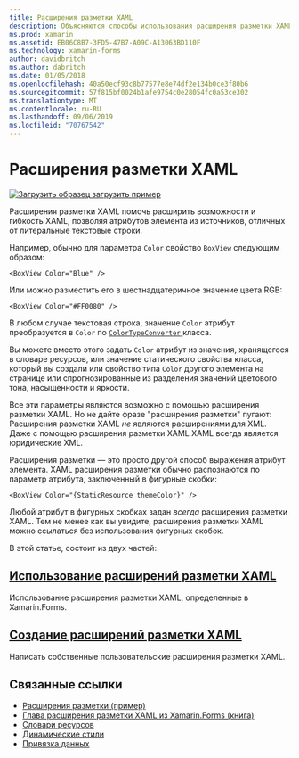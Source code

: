 ```yaml
---
title: Расширения разметки XAML
description: Объясняются способы использования расширения разметки XAML Xamarin.Forms расширить функциональность и гибкость XAML, позволяя атрибутов элемента из источников, отличных от литеральные текстовые строки.
ms.prod: xamarin
ms.assetid: EB06C8B7-3FD5-47B7-A09C-A13063BD110F
ms.technology: xamarin-forms
author: davidbritch
ms.author: dabritch
ms.date: 01/05/2018
ms.openlocfilehash: 40a50ecf93c8b77577e8e74df2e134b0ce3f80b6
ms.sourcegitcommit: 57f815bf0024b1afe9754c0e28054fc0a53ce302
ms.translationtype: MT
ms.contentlocale: ru-RU
ms.lasthandoff: 09/06/2019
ms.locfileid: "70767542"
---
```

# <a name="xaml-markup-extensions"></a>Расширения разметки XAML

[![Загрузить образец](~/media/shared/download.png) загрузить пример](https://docs.microsoft.com/samples/xamarin/xamarin-forms-samples/xaml-markupextensions)

Расширения разметки XAML помочь расширить возможности и гибкость XAML, позволяя атрибутов элемента из источников, отличных от литеральные текстовые строки.

Например, обычно для параметра `Color` свойство `BoxView` следующим образом:

```xaml
<BoxView Color="Blue" />
```

Или можно разместить его в шестнадцатеричное значение цвета RGB:

```xaml
<BoxView Color="#FF0080" />
```

В любом случае текстовая строка, значение `Color` атрибут преобразуется в `Color` по [ `ColorTypeConverter` ](xref:Xamarin.Forms.ColorTypeConverter) класса.

Вы можете вместо этого задать `Color` атрибут из значения, хранящегося в словаре ресурсов, или значение статического свойства класса, который вы создали или свойство типа `Color` другого элемента на странице или спрогнозированные из разделения значений цветового тона, насыщенности и яркости.

Все эти параметры являются возможно с помощью расширения разметки XAML. Но не дайте фразе "расширения разметки" пугают: Расширения разметки XAML *не* являются расширениями для XML. Даже с помощью расширения разметки XAML XAML всегда является юридические XML.

Расширения разметки — это просто другой способ выражения атрибут элемента. XAML расширения разметки обычно распознаются по параметр атрибута, заключенный в фигурные скобки:

```xaml
<BoxView Color="{StaticResource themeColor}" />
```

Любой атрибут в фигурных скобках задан *всегда* расширения разметки XAML. Тем не менее как вы увидите, расширения разметки XAML можно ссылаться без использования фигурных скобок.

В этой статье, состоит из двух частей:

## <a name="consuming-xaml-markup-extensionsconsumingmd"></a>[Использование расширений разметки XAML](consuming.md)  

Использование расширения разметки XAML, определенные в Xamarin.Forms.

## <a name="creating-xaml-markup-extensionscreatingmd"></a>[Создание расширений разметки XAML](creating.md)

Написать собственные пользовательские расширения разметки XAML.

## <a name="related-links"></a>Связанные ссылки

- [Расширения разметки (пример)](https://docs.microsoft.com/samples/xamarin/xamarin-forms-samples/xaml-markupextensions)
- [Глава расширения разметки XAML из Xamarin.Forms (книга)](~/xamarin-forms/creating-mobile-apps-xamarin-forms/summaries/chapter10.md)
- [Словари ресурсов](~/xamarin-forms/xaml/resource-dictionaries.md)
- [Динамические стили](~/xamarin-forms/user-interface/styles/dynamic.md)
- [Привязка данных](~/xamarin-forms/app-fundamentals/data-binding/index.md)
